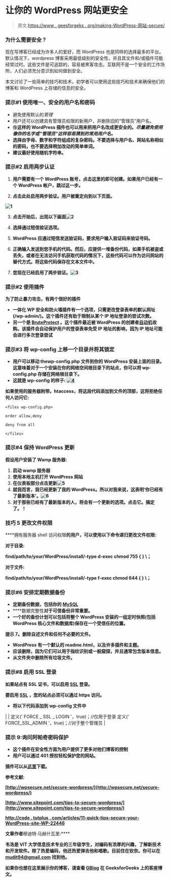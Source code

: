 # 让你的 WordPress 网站更安全

> 原文:[https://www . geesforgeks . org/making-WordPress-网站-secure/](https://www.geeksforgeeks.org/making-wordpress-website-secure/)

### **为什么需要安全？**

现在写博客已经成为许多人的爱好，而 WordPress 也是同样的选择最多的平台。默认情况下，wordpress 博客采用最低级别的安全性，并且其文件和/或插件可能经常过时。这些文件是可追踪的，容易被黑客攻击。互联网不是一个安全的工作场所，人们必须充分意识到如何做到安全。

本文讨论了一些简单的技巧和技术，初学者可以使用这些技巧和技术来确保他们的博客和 WordPress 上存储的信息的安全。

### **提示#1 使用唯一、安全的用户名和密码**

*   避免使用默认的*管理*
*   用户还可以创建具有管理员权限的新用户，并删除旧的“管理员”用户名。
*   像[](https://wordpress.org/plugins/username-changer/)**这样的 WordPress 插件也可以用来把用户名改成更安全的。*尽量避免使用像你的名字或“管理员”这样容易猜到的常用用户名。***
*   **选择由字母、数字和字符组成的复杂密码。不要选择与用户名、网站名称相似的密码，也不要选择稍加改动的简单单词。**
*   **建议最好使用随机字符串。**

### ****提示#2 启用两步认证****

1.  **用户需要有一个 WordPress 账号，点击这里的即可创建。如果用户已经有一个 WordPress 帐户，跳过这一步。**

2.  **点击此处启用两步验证。用户被重定向到以下页面。**

**![1](img/fddd95c5edae6908e06986b5115226a5.png)**

3.  **点击开始后，出现以下画面![2](img/16b148f9be8babf0b51fc7746405991a.png)**

4.  **选择通过短信验证选项。**
5.  **WordPress 应通过短信发送验证码，要求用户输入验证码来验证号码。**
6.  **正确输入发送到您手机的代码。然后，应提供一堆备份代码，如果手机被盗或丢失，或者在无法访问手机获取代码的情况下，这些代码可以作为访问网站的替代方式。将这些代码保存在文本文件中。**
7.  **您现在已经启用了两步验证。![3](img/79e59771d8d2e29e1edd7b9b869238b6.png)**

### ****提示#2 使用插件****

**为了防止暴力攻击，有两个很好的插件**

*   **一体化 WP 安全和防火墙插件有一个选项，只需更改登录表单的默认网址(/wp-admin/)。这个插件还有助于限制从某个 IP 地址登录的尝试次数。**
*   **另一个是 [BruteProtect](https://bruteprotect.com/) 。这个插件最近被 WordPress 的创建者[自动机](http://automattic.com/)收购。该插件会自动保护用户的登录表单免受 IP 地址的影响，因为 IP 地址可能会进行多次登录尝试**

### ****提示#3** **将 wp-config 上移一个目录并将其锁定****

*   **用户可以移动 thewp-config.php 文件到你的 WordPress 安装上面的目录。这意味着对于一个安装在你的网络空间根目录下的站点，你可以将 wp-config.php 存储在网络根目录下。**
*   **这就是 wp-config 的样子: [![4](img/4006d1ccb192adc4cacee1661a397df8.png)](https://media.geeksforgeeks.org/wp-content/cdn-uploads/44.png)**

**如果使用的服务器附带。htaccess，将这段代码添加到文件的顶部，这将拒绝任何人访问它:**

```
<files wp-config.php>

order allow,deny

deny from all

</files>
```

### ****提示#4 保持 WordPress 更新****

**假设用户安装了 Wamp 服务器:**

1.  **启动 wamp 服务器**
2.  **使用本地主机打开 WordPress 网站**
3.  **在仪表板部分点击更新![5](img/a120b292ec1d6d50986ff95d87e5320a.png)**
4.  **就我而言，我已经更新了我的 WordPress。所以对我来说，这表明‘你已经有了最新版本’。![6](img/0d47d78237558baaae08e583e57c9720.png)**
5.  **对于那些已经有了最新版本的人，将会有一个更新的选项。点击它。搞定了。！**

### **技巧 5 更改文件权限**

****拥有服务器 shell 访问权限**的用户，可以使用以下命令递归更改文件权限:**

**对于目录:**

**find/path/to/your/WordPress/install/-type d-exec chmod 755 { } \；**

**对于文件:**

**find/path/to/your/WordPress/install/-type f-exec chmod 644 { } \；**

### ****提示#6 安排定期数据备份****

*   **定期备份数据，包括你的 [MySQL](https://www.mysql.com/)**
*   ****数据完整性**对于可信备份非常重要。**
*   **一个好的备份计划可以包括将整个 WordPress 安装的一组定时快照(包括 WordPress 核心文件和数据库)保存在一个受信任的位置。**

****提示 7。删除自述文件和任何不必要的文件。****

*   **WordPress 有一个默认的 readme.html，以及许多插件和主题。**
*   **应该删除，因为它们可以用于指纹识别或一般窥探，并且通常包含版本信息。**
*   **从文件夹中删除所有垃圾文件。**

### ****提示#8 启用 SSL 登录****

**如果站点有 SSL 证书，可以启用 [SSL](https://en.wikipedia.org/wiki/SSL) 登录。**

**要启用 [SSL](https://en.wikipedia.org/wiki/SSL) ，您的站点必须可以通过 https 访问。**

*   **将以下代码添加到 **wp-config** 文件中**

|  | 定义(' FORCE _ SSL _ LOGIN '，true)；//仅用于登录
定义(' FORCE_SSL_ADMIN '，true)；//对于整个管理员 |

### ****提示 9:询问阿帕奇密码保护****

*   **这个插件在安全性方面为用户提供了更多对他们博客的控制**
*   **用户可以通过 401 授权轻松保护您的网站。**

**插件可以从[这里](http://wordpress.org/extend/plugins/askapache-password-protect/)下载。**

**参考文献:**

**[http://wpsecure.net/secure-wordpress/](http://wpsecure.net/secure-wordpress/)**

**[http://www.sitepoint.com/tips-to-secure-wordpress/](http://www.sitepoint.com/tips-to-secure-wordpress/)**

**[http://code . tutplus . com/articles/11-quick-tips-secure-your-WordPress-site-WP-22446](http://code.tutsplus.com/articles/11-quick-tips-securing-your-wordpress-site--wp-22446)**

**文章作者**穆迪特·马赫什瓦里:****

**韦洛是 VIT 大学信息技术专业的三年级学生，对编码有浓厚的兴趣，了解新技术和开发软件。除了热爱编码，他还热爱弹吉他和唱歌。目前住在钦奈。你可以在 mudit94@gmail.com 找到他。**

****如果你也想在这里展示你的博客，请查看 [GBlog](http://geeksquiz.com/gblog/) 在 GeeksforGeeks 上的客座博文。****